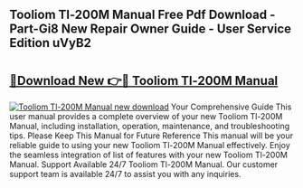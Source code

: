 ## Tooliom Tl-200M Manual Free Pdf Download - Part-Gi8 New Repair Owner Guide - User Service Edition uVyB2

# <h2><a href="http://bc34578.oget.top/?id=Tooliom+Tl-200M+Manual">🔗Download New 👉🔴 Tooliom Tl-200M Manual</a></h2>

[![Tooliom Tl-200M Manual new download](https://i.imgur.com/5g1atiW.png)](http://bc34578.oget.top/?id=Tooliom+Tl-200M+Manual)
Your Comprehensive Guide This user manual provides a complete overview of your new Tooliom Tl-200M Manual, including installation, operation, maintenance, and troubleshooting tips. Please Keep This Manual for Future Reference This manual will be your reliable guide to using your new Tooliom Tl-200M Manual effectively. Enjoy the seamless integration of list of features with your new Tooliom Tl-200M Manual. Support Available 24/7 Tooliom Tl-200M Manual. Our customer support team is available 24/7 to assist you with any inquiries.
